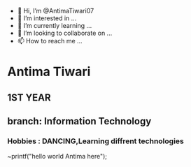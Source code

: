 - 👋 Hi, I’m @AntimaTiwari07
- 👀 I’m interested in ...
- 🌱 I’m currently learning ...
- 💞️ I’m looking to collaborate on ...
- 📫 How to reach me ...

<!---
AntimaTiwari07/AntimaTiwari07 is a ✨ special ✨ repository because its `README.md` (this file) appears on your GitHub profile.
You can click the Preview link to take a look at your changes.
--->
# Antima Tiwari
## 1ST YEAR 
## branch: Information Technology
### Hobbies : DANCING,Learning diffrent technologies
~printf("hello world Antima here");
